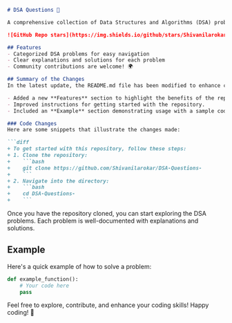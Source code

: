 ```markdown
# DSA Questions 🤖

A comprehensive collection of Data Structures and Algorithms (DSA) problems to help developers and learners practice and enhance their coding skills through a variety of algorithmic challenges.

![GitHub Repo stars](https://img.shields.io/github/stars/Shivanilarokar/DSA-Questions-) ![GitHub forks](https://img.shields.io/github/forks/Shivanilarokar/DSA-Questions-) ![GitHub issues](https://img.shields.io/github/issues/Shivanilarokar/DSA-Questions-)

## Features
- Categorized DSA problems for easy navigation
- Clear explanations and solutions for each problem
- Community contributions are welcome! 🌍

## Summary of the Changes
In the latest update, the README.md file has been modified to enhance clarity and provide better instructions for users. The changes include:

- Added a new **Features** section to highlight the benefits of the repository.
- Improved instructions for getting started with the repository.
- Included an **Example** section demonstrating usage with a sample code snippet.

### Code Changes
Here are some snippets that illustrate the changes made:

```diff
+ To get started with this repository, follow these steps:
+ 1. Clone the repository:
+    ```bash
+    git clone https://github.com/Shivanilarokar/DSA-Questions-
+    ```
+ 2. Navigate into the directory:
+    ```bash
+    cd DSA-Questions-
+    ```
```

Once you have the repository cloned, you can start exploring the DSA problems. Each problem is well-documented with explanations and solutions.

## Example
Here's a quick example of how to solve a problem:

```python
def example_function():
    # Your code here
    pass
```

Feel free to explore, contribute, and enhance your coding skills! Happy coding! 🚀
```